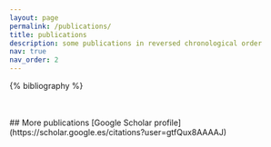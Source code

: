 ```yaml
---
layout: page
permalink: /publications/
title: publications
description: some publications in reversed chronological order
nav: true
nav_order: 2
---
```


<!-- _pages/publications.md -->
<div class="publications">

{% bibliography %}

</div>

<br/>
<br/>
<div>
## More publications
[Google Scholar profile](https://scholar.google.es/citations?user=gtfQux8AAAAJ)
</div>
